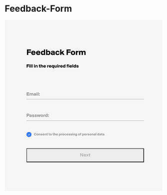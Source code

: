 # Feedback-Form
![preview](https://github.com/Theodore-Shellman/Feedback-Form/blob/580760e86cc5ec7c7844dbc5b010d2915ff2c7f2/feedback_form.png)
